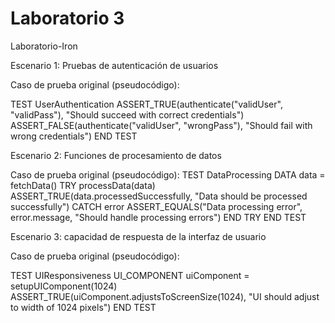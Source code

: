 # Laboratorio 3
Laboratorio-Iron

Escenario 1: Pruebas de autenticación de usuarios

Caso de prueba original (pseudocódigo):

TEST UserAuthentication
ASSERT_TRUE(authenticate("validUser", "validPass"), "Should succeed with correct credentials")
ASSERT_FALSE(authenticate("validUser", "wrongPass"), "Should fail with wrong credentials")
END TEST


Escenario 2: Funciones de procesamiento de datos

Caso de prueba original (pseudocódigo):
TEST DataProcessing
DATA data = fetchData()
TRY
processData(data)
ASSERT_TRUE(data.processedSuccessfully, "Data should be processed successfully")
CATCH error
ASSERT_EQUALS("Data processing error", error.message, "Should handle processing errors")
END TRY
END TEST


Escenario 3: capacidad de respuesta de la interfaz de usuario

Caso de prueba original (pseudocódigo):

TEST UIResponsiveness
UI_COMPONENT uiComponent = setupUIComponent(1024)
ASSERT_TRUE(uiComponent.adjustsToScreenSize(1024), "UI should adjust to width of 1024 pixels")
END TEST





